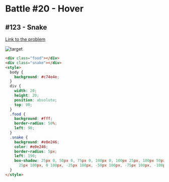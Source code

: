 # Battle #20 - Hover

## #123 - Snake

[Link to the problem](https://cssbattle.dev/play/123)

![target](https://cssbattle.dev/targets/123.png)

```html
<div class="food"></div>
<div class="snake"></div>
<style>
  body {
    background: #c74e4e;
  }
  div {
    width: 20;
    height: 20;
    position: absolute;
    top: 90;
  }
  .food {
    background: #fff;
    border-radius: 50%;
    left: 90;
  }
  .snake {
    background: #e0e246;
    color: #e0e246;
    border-radius: 5px;
    left: 190;
    box-shadow: 25px 0, 50px 0, 75px 0, 100px 0, 100px 25px, 100px 50px, 100px 75px, 100px 100px, 75px 100px, 50px 100px,
      25px 100px, 0 100px, -25px 100px, -50px 100px, -75px 100px, -100px 100px;
  }
</style>
```
